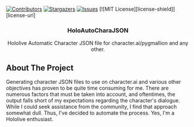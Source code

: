 [![Contributors][contributors-shield]][contributors-url]
[![Stargazers][stars-shield]][stars-url]
[![Issues][issues-shield]][issues-url]
[![MIT License][license-shield]][license-url]

<div align="center">
    <h3 align="center">HoloAutoCharaJSON</h3>
    <p align="center">
        Hololive Automatic Character JSON file for character.ai/pygmallion and any other.
        <br />
    </p>
</div>

<!-- ABOUT THE PROJECT -->
## About The Project

Generating character JSON files to use on character.ai and various other objectives has proven to be quite time consuming for me. There are numerous factors that must be taken into account, and oftentimes, the output falls short of my expectations regarding the character's dialogue. While I could seek assistance from the community, I find that approach somewhat dull. Thus, I've decided to automate the process. Yes, I'm a Hololive enthusiast.



<!-- MARKDOWN LINKS & IMAGES -->
<!-- https://www.markdownguide.org/basic-syntax/#reference-style-links -->
[contributors-shield]: https://img.shields.io/github/contributors/SynthpX/HoloAutoCharaJSON.svg?style=for-the-badge
[contributors-url]: https://github.com/SynthpX/HoloAutoCharaJSON/graphs/contributors
[stars-shield]: https://img.shields.io/github/stars/SynthpX/HoloAutoCharaJSON.svg?style=for-the-badge
[stars-url]: https://github.com/SynthpX/HoloAutoCharaJSON/stargazers
[issues-shield]: https://img.shields.io/github/issues/SynthpX/HoloAutoCharaJSON.svg?style=for-the-badge
[issues-url]: https://github.com/SynthpX/HoloAutoCharaJSON/issues
